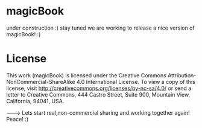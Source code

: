 magicBook
=========

under construction :) stay tuned we are working to release a nice version of magicBook! :)



License
=========

This work (magicBook) is licensed under the Creative Commons Attribution-NonCommercial-ShareAlike 4.0 International License. 
To view a copy of this license, 
visit http://creativecommons.org/licenses/by-nc-sa/4.0/ 
or send a letter to Creative Commons, 444 Castro Street, Suite 900, Mountain View, California, 94041, USA.


---> Lets start real,non-commercial sharing and working together again! Peace! :)


